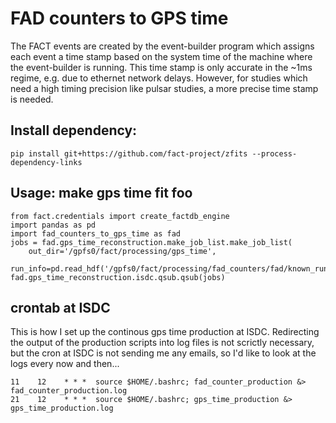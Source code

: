 # FAD counters to GPS time

The FACT events are created by the event-builder program which assigns each event a time stamp based on the system time of the machine where the event-builder is running. This time stamp is only accurate in the ~1ms regime, e.g. due to ethernet network delays. However, for studies which need a high timing precision like pulsar studies, a more precise time stamp is needed.

## Install dependency:

    pip install git+https://github.com/fact-project/zfits --process-dependency-links

## Usage: make gps time fit foo

    from fact.credentials import create_factdb_engine
    import pandas as pd
    import fad_counters_to_gps_time as fad
    jobs = fad.gps_time_reconstruction.make_job_list.make_job_list(
        out_dir='/gpfs0/fact/processing/gps_time',
        run_info=pd.read_hdf('/gpfs0/fact/processing/fad_counters/fad/known_runs.h5'))
    fad.gps_time_reconstruction.isdc.qsub.qsub(jobs)

## crontab at ISDC

This is how I set up the continous gps time production at ISDC.
Redirecting the output of the production scripts into log files is not scrictly
necessary, but the cron at ISDC is not sending me any emails, so I'd like to
look at the logs every now and then...

    11    12    * * *  source $HOME/.bashrc; fad_counter_production &> fad_counter_production.log
    21    12    * * *  source $HOME/.bashrc; gps_time_production &> gps_time_production.log

